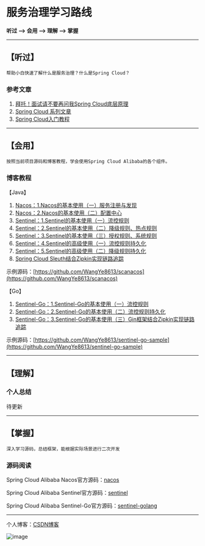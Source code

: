 # 服务治理学习路线


**听过 --> 会用 --> 理解 --> 掌握**

---

## 【听过】

`帮助小白快速了解什么是服务治理？什么是Spring Cloud？`

### 参考文章

1. [拜托！面试请不要再问我Spring Cloud底层原理](https://mp.weixin.qq.com/s/mOk0KuEWQUiugyRA3-FXwg)
2. [Spring Cloud 系列文章](https://www.fangzhipeng.com/spring-cloud.html)
3. [Spring Cloud入门教程](https://www.jianshu.com/u/8f959a9cbc66)


---

## 【会用】

`按照当前项目源码和博客教程，学会使用Spring Cloud Alibaba的各个组件。`

### 博客教程

【Java】
1. [Nacos：1.Nacos的基本使用（一）服务注册与发现](https://blog.csdn.net/w_y_x_y/article/details/115558041?spm=1001.2014.3001.5501)
2. [Nacos：2.Nacos的基本使用（二）配置中心](https://blog.csdn.net/w_y_x_y/article/details/115560257?spm=1001.2014.3001.5501)
3. [Sentinel：1.Sentinel的基本使用（一）流控规则](https://blog.csdn.net/w_y_x_y/article/details/115701510?spm=1001.2014.3001.5501)
4. [Sentinel：2.Sentinel的基本使用（二）降级规则、热点规则](https://blog.csdn.net/w_y_x_y/article/details/115701546?spm=1001.2014.3001.5501)
5. [Sentinel：3.Sentinel的基本使用（三）授权规则、系统规则](https://blog.csdn.net/w_y_x_y/article/details/115703915?spm=1001.2014.3001.5501)
6. [Sentinel：4.Sentinel的高级使用（一）流控规则持久化](https://blog.csdn.net/w_y_x_y/article/details/115735785?spm=1001.2014.3001.5501)
7. [Sentinel：5.Sentinel的高级使用（二）降级规则持久化](https://blog.csdn.net/w_y_x_y/article/details/115758915?spm=1001.2014.3001.5501)
8. [Spring Cloud Sleuth结合Zipkin实现链路追踪](https://blog.csdn.net/w_y_x_y/article/details/115770942)

示例源码：[https://github.com/WangYe8613/scanacos](https://github.com/WangYe8613/scanacos)

【Go】
1. [Sentinel-Go：1.Sentinel-Go的基本使用（一）流控规则](https://blog.csdn.net/w_y_x_y/article/details/115842279?spm=1001.2014.3001.5501)
2. [Sentinel-Go：2.Sentinel-Go的基本使用（二）流控规则持久化](https://blog.csdn.net/w_y_x_y/article/details/115842311?spm=1001.2014.3001.5501)
3. [Sentinel-Go：3.Sentinel-Go的基本使用（三）Gin框架结合Zipkin实现链路追踪](https://blog.csdn.net/w_y_x_y/article/details/116005198?spm=1001.2014.3001.5501)

示例源码：[https://github.com/WangYe8613/sentinel-go-sample](https://github.com/WangYe8613/sentinel-go-sample)

---

## 【理解】

### 个人总结

待更新

---

## 【掌握】

`深入学习源码，总结框架，能根据实际场景进行二次开发`

### 源码阅读

Spring Cloud Alibaba Nacos官方源码：[nacos](https://github.com/alibaba/nacos)

Spring Cloud Alibaba Sentinel官方源码：[sentinel](https://github.com/alibaba/sentinel)

Spring Cloud Alibaba Sentinel-Go官方源码：[sentinel-golang](https://github.com/alibaba/sentinel-golang)

---

个人博客：[CSDN博客](https://blog.csdn.net/w_y_x_y)

![image](https://note.youdao.com/yws/public/resource/fbce5e4f4122dcb2ed7f9bf7f715f161/xmlnote/1E0B0162D101464FB2F0BBE7D9537A6E/25018)